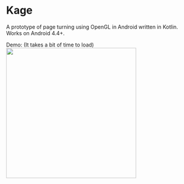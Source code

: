 # Kage

A prototype of page turning using OpenGL in Android written in Kotlin. Works on Android 4.4+.

Demo: (It takes a bit of time to load)  
<img src="https://github.com/pabloogc/Kage/raw/master/output.gif" width="350">
